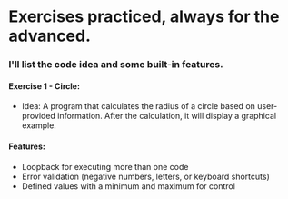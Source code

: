 # Exercises practiced, always for the advanced.

### I'll list the code idea and some built-in features.

#### Exercise 1 - Circle:
- Idea: A program that calculates the radius of a circle based on user-provided information. After the calculation, it will display a graphical example.
#### Features:
- Loopback for executing more than one code
- Error validation (negative numbers, letters, or keyboard shortcuts)
- Defined values ​​with a minimum and maximum for control



